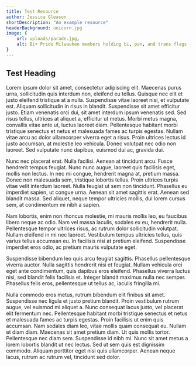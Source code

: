 ```yaml
---
title: Test Resource
author: Jessica Gleason
shortDescription: "An example resource"
headerBackground: unicorn.jpg
image: {
    url: uploads/parade.jpg,
    alt: Bi+ Pride Milwaukee members holding bi, pan, and trans flags
}
---
```


## Test Heading

Lorem ipsum dolor sit amet, consectetur adipiscing elit. Maecenas purus urna, sollicitudin quis interdum non, eleifend eu tellus. Quisque nec elit et justo eleifend tristique at a nulla. Suspendisse vitae laoreet nisi, et vulputate est. Aliquam sollicitudin in risus in blandit. Suspendisse sit amet efficitur justo. Etiam venenatis orci dui, sit amet interdum ipsum venenatis sed. Sed risus tellus, ultrices at aliquet a, efficitur ut metus. Morbi metus magna, convallis vitae ante ut, luctus laoreet diam. Pellentesque habitant morbi tristique senectus et netus et malesuada fames ac turpis egestas. Nullam vitae arcu ac dolor ullamcorper viverra eget a risus. Proin ultrices lectus id justo accumsan, at molestie leo vehicula. Donec volutpat nec odio non laoreet. Sed vulputate nunc dapibus, euismod dui ac, gravida dui.

Nunc nec placerat erat. Nulla facilisi. Aenean at tincidunt arcu. Fusce hendrerit tempus feugiat. Nunc nunc augue, laoreet quis facilisis eget, mollis non lectus. In nec mi congue, hendrerit magna at, pretium massa. Donec non malesuada sem, tristique lobortis tellus. Proin ultrices turpis vitae velit interdum laoreet. Nulla feugiat ut sem non tincidunt. Phasellus eu imperdiet sapien, ut congue urna. Aenean sit amet sagittis erat. Aenean sed blandit massa. Sed aliquet, neque tempor ultricies mollis, dui lorem cursus sem, at condimentum mi nibh a sapien.

Nam lobortis, enim non rhoncus molestie, mi mauris mollis leo, eu faucibus libero neque ac odio. Nam vel massa iaculis, sodales ex eu, hendrerit nulla. Pellentesque tempor ultrices risus, ac rutrum dolor sollicitudin volutpat. Nullam eleifend in mi nec laoreet. Vestibulum tempus ultricies tellus, quis varius tellus accumsan eu. In facilisis nisi at pretium eleifend. Suspendisse imperdiet eros odio, ac pretium mauris vulputate eget.

Suspendisse bibendum leo quis arcu feugiat sagittis. Phasellus pellentesque viverra auctor. Nulla sagittis hendrerit nisi et feugiat. Nullam vehicula orci eget ante condimentum, quis dapibus eros eleifend. Phasellus viverra luctus nisi, sed blandit felis facilisis et. Integer blandit maximus nulla nec semper. Phasellus felis eros, pellentesque ut tellus ac, iaculis fringilla mi.

Nulla commodo eros metus, rutrum bibendum elit finibus sit amet. Suspendisse nec ligula et justo pretium blandit. Proin vestibulum rutrum augue, vel euismod mi aliquet a. Nunc consequat lacus justo, vel placerat elit fermentum nec. Pellentesque habitant morbi tristique senectus et netus et malesuada fames ac turpis egestas. Proin facilisis ut enim quis accumsan. Nam sodales diam leo, vitae mollis quam consequat eu. Nullam et diam diam. Maecenas sit amet pretium diam. Ut quis mollis tortor. Pellentesque nec diam sem. Suspendisse id nibh mi. Nunc sit amet metus a lorem lobortis blandit ut nec lectus. Sed ut sem quis est dignissim commodo. Aliquam porttitor eget nisi quis ullamcorper. Aenean neque lacus, rutrum ac rutrum vel, tincidunt sed dolor. 
